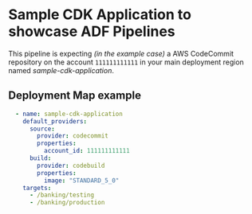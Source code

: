 # Sample CDK Application to showcase ADF Pipelines

This pipeline is expecting *(in the example case)* a AWS CodeCommit repository
on the account `111111111111` in your main deployment region named
*sample-cdk-application*.

## Deployment Map example

```yaml
  - name: sample-cdk-application
    default_providers:
      source:
        provider: codecommit
        properties:
          account_id: 111111111111
      build:
        provider: codebuild
        properties:
          image: "STANDARD_5_0"
    targets:
      - /banking/testing
      - /banking/production
```
